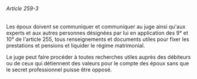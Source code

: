###### Article 259-3

Les époux doivent se communiquer et communiquer au juge ainsi qu'aux experts et aux autres personnes désignées par lui en application des 9° et 10° de l'article 255, tous renseignements et documents utiles pour fixer les prestations et pensions et liquider le régime matrimonial.

Le juge peut faire procéder à toutes recherches utiles auprès des débiteurs ou de ceux qui détiennent des valeurs pour le compte des époux sans que le secret professionnel puisse être opposé.

